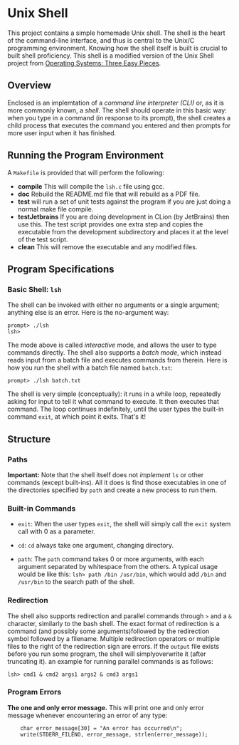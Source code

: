 # Unix Shell

This project contains a simple homemade Unix shell. The shell is the heart of
the command-line interface, and thus is central to the Unix/C programming
environment.  Knowing how the shell itself is built is crucial to built shell 
proficiency. This shell is a modified version of the Unix Shell project from
[Operating Systems: Three Easy Pieces](https://pages.cs.wisc.edu/~remzi/OSTEP/).

## Overview

Enclosed is an implemtation of a *command line interpreter (CLI)* or,
as it is more commonly known, a *shell*. The shell should operate in this
basic way: when you type in a command (in response to its prompt), the shell
creates a child process that executes the command you entered and then prompts
for more user input when it has finished.

## Running the Program Environment

A `Makefile` is provided that will perform the following:

  * **compile** This will compile the `lsh.c` file using gcc.
  * **doc** Rebuild the README.md file that will rebuild as a PDF file.
  * **test** will run a set of unit tests against the program if you are just doing a normal make file compile.
  * **testJetbrains** If you are doing development in CLion (by JetBrains) then use this. The test script provides one extra step and copies the executable from the development subdirectory and places it at the level of the test script.
  * **clean** This will remove the executable and any modified files.

## Program Specifications

### Basic Shell: `lsh`

The shell can be invoked with either no arguments or a single argument;
anything else is an error. Here is the no-argument way:

```
prompt> ./lsh
lsh> 
```

The mode above is called *interactive* mode, and allows the user to type
commands directly. The shell also supports a *batch mode*, which instead reads
input from a batch file and executes commands from therein. Here is how you
run the shell with a batch file named `batch.txt`:

```
prompt> ./lsh batch.txt
```

The shell is very simple (conceptually): it runs in a while loop, repeatedly
asking for input to tell it what command to execute. It then executes that
command. The loop continues indefinitely, until the user types the built-in
command `exit`, at which point it exits. That's it!

## Structure

### Paths

**Important:** Note that the shell itself does not *implement* `ls` or other
commands (except built-ins). All it does is find those executables in one of
the directories specified by `path` and create a new process to run them.

### Built-in Commands

* `exit`: When the user types `exit`, the shell will simply call the `exit`
  system call with 0 as a parameter. 

* `cd`: `cd` always take one argument, changing directory.

* `path`: The `path` command takes 0 or more arguments, with each argument
  separated by whitespace from the others. A typical usage would be like this:
  `lsh> path /bin /usr/bin`, which would add `/bin` and `/usr/bin` to the
  search path of the shell. 

### Redirection

The shell also supports redirection and parallel commands through `>` and
a `&` character, similarly to the bash shell. The exact format of redirection 
is a command (and possibly some arguments)followed by the redirection symbol 
followed by a filename. Multiple redirection operators or multiple files to 
the right of the redirection sign are errors. If the `output` file exists
before you run some program, the shell will simplyoverwrite it (after truncating it).
an example for running parallel commands is as follows:

```
lsh> cmd1 & cmd2 args1 args2 & cmd3 args1
```

### Program Errors

**The one and only error message.** This will print one and only error
message whenever encountering an error of any type:

```
    char error_message[30] = "An error has occurred\n";
    write(STDERR_FILENO, error_message, strlen(error_message)); 
```



